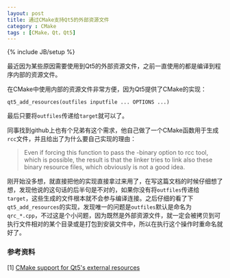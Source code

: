 ```yaml
---
layout: post
title: 通过CMake支持Qt5的外部资源文件
category : CMake
tags : [CMake，Qt，Qt5]
---
```

{% include JB/setup %}

最近因为某些原因需要使用到Qt5的外部资源文件，之前一直使用的都是编译到程序内部的资源文件。

在CMake中使用内部的资源文件非常方便，因为Qt5提供了CMake的实现：

    qt5_add_resources(outfiles inputfile ... OPTIONS ...)
	
最后只要将`outfiles`传递给`target`就可以了。

同事找到github上也有个兄弟有这个需求，他自己做了一个CMake函数用于生成`rcc`文件，并且给出了为什么要自己实现的理由：
> Even if forcing this function to pass the -binary option to rcc tool, which is possible, the result is that the linker tries to link also these binary resource files, which obviously is not a good idea.

刚开始没多想，就直接把他的实现直接拿过来用了，在写这篇文档的时候仔细想了想，发现他说的这句话的后半句是不对的，如果你没有将`outfiles`传递给`target`，这些生成的文件根本就不会参与编译连接。之后仔细的看了下`qt5_add_resources`的实现，发现唯一的问题是`outfiles`默认是命名为`qrc_*.cpp`，不过这是个小问题，因为既然是外部资源文件，就一定会被拷贝到可执行文件相对的某个目录或是打包到安装文件中，所以在执行这个操作时重命名就好了。


### 参考资料
[1] [CMake support for Qt5's external resources](http://anadoxin.org/blog/cmake-support-for-qt5s-external-resources.html)

